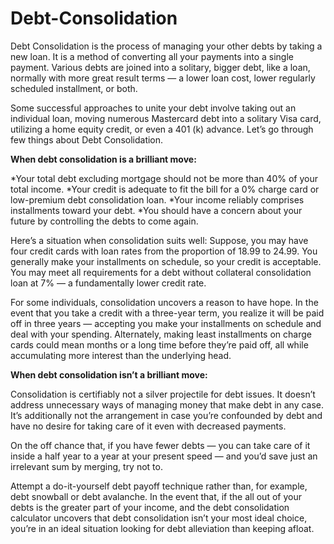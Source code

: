 # Debt-Consolidation
Debt Consolidation is the process of managing your other debts by taking a new loan. It is a method of converting all your payments into a single payment. Various debts are joined into a solitary, bigger debt, like a loan, normally with more great result terms — a lower loan cost, lower regularly scheduled installment, or both.

Some successful approaches to unite your debt involve taking out an individual loan, moving numerous Mastercard debt into a solitary Visa card, utilizing a home equity credit, or even a 401 (k) advance. Let’s go through few things about Debt Consolidation.

**When debt consolidation is a brilliant move:**

*Your total debt excluding mortgage should not be more than 40% of your total income.
*Your credit is adequate to fit the bill for a 0% charge card or low-premium debt consolidation loan.
*Your income reliably comprises installments toward your debt.
*You should have a concern about your future by controlling the debts to come again.

Here’s a situation when consolidation suits well: Suppose, you may have four credit cards with loan rates from the proportion of 18.99 to 24.99. You generally make your installments on schedule, so your credit is acceptable. You may meet all requirements for a debt without collateral consolidation loan at 7% — a fundamentally lower credit rate.

For some individuals, consolidation uncovers a reason to have hope. In the event that you take a credit with a three-year term, you realize it will be paid off in three years — accepting you make your installments on schedule and deal with your spending. Alternately, making least installments on charge cards could mean months or a long time before they’re paid off, all while accumulating more interest than the underlying head.

**When debt consolidation isn’t a brilliant move:**

Consolidation is certifiably not a silver projectile for debt issues. It doesn’t address unnecessary ways of managing money that make debt in any case. It’s additionally not the arrangement in case you’re confounded by debt and have no desire for taking care of it even with decreased payments.

On the off chance that, if you have fewer debts — you can take care of it inside a half year to a year at your present speed — and you’d save just an irrelevant sum by merging, try not to.

Attempt a do-it-yourself debt payoff technique rather than, for example, debt snowball or debt avalanche.
In the event that, if the all out of your debts is the greater part of your income, and the debt consolidation calculator uncovers that debt consolidation isn’t your most ideal choice, you’re in an ideal situation looking for debt alleviation than keeping afloat.
